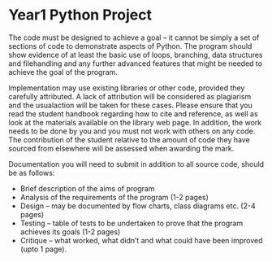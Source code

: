 # Year1 Python Project
 
The code must be designed to achieve a goal – it cannot be simply a set of sections of code to demonstrate aspects of Python. The program should show evidence of at least the basic use of loops, branching, data structures and filehandling and any further advanced features that might be needed to achieve the goal of the program.

Implementation may use existing libraries or other code, provided they carefully attributed. A lack of attribution will be considered as plagiarism and the usualaction will be taken for these cases. Please ensure that you read the student handbook regarding how to cite and reference, as well as look at the materials available on the library web page. In addition, the work needs to be done by you and you must not work with others on any code. The contribution of the student relative to the amount of code they have sourced from elsewhere will be assessed when awarding the mark.

Documentation you will need to submit in addition to all source code, should be as follows:
* Brief description of the aims of program
* Analysis of the requirements of the program (1-2 pages)
* Design – may be documented by flow charts, class diagrams etc. (2-4 pages)
* Testing – table of tests to be undertaken to prove that the program achieves its goals (1-2 pages)
* Critique – what worked, what didn’t and what could have been improved (upto 1 page).

